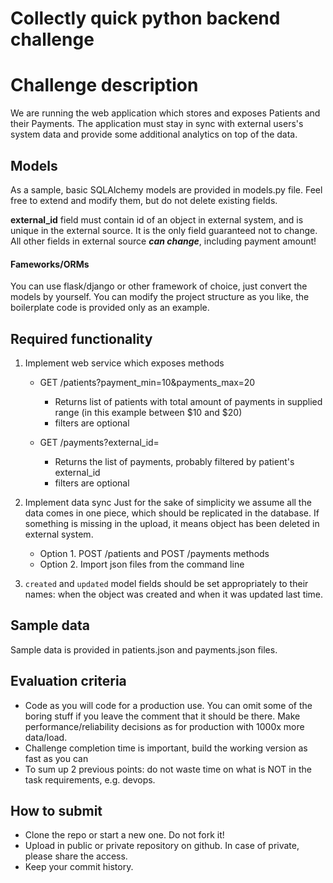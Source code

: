 # Collectly quick python backend challenge 

# Challenge description

We are running the web application which stores and exposes Patients and their Payments. 
The application must stay in sync with external users's system data and provide
some additional analytics on top of the data.

## Models 

As a sample, basic SQLAlchemy models are provided in models.py file.
Feel free to extend and modify them, but do not delete existing fields.

**external_id** field must contain id of an object in external system, and is  
unique in the external source. It is the only field guaranteed not to change. 
All other fields in external source ***can change***, including payment amount!

#### Fameworks/ORMs

You can use flask/django or other framework of choice, just convert the models
by yourself.
You can modify the project structure as you like, the boilerplate code
is provided only as an example.


## Required functionality

1. Implement web service which exposes methods
    * GET /patients?payment_min=10&payments_max=20
      - Returns list of patients with total amount of payments in supplied range (in 
      this example between $10 and $20) 
      - filters are optional
    
    * GET /payments?external_id=
      - Returns the list of payments, probably filtered by patient's external_id
      - filters are optional
      
2. Implement data sync
    Just for the sake of simplicity we assume all the data comes in one piece, which 
    should be replicated in the database. If something is missing in the upload,
    it means object has been deleted in external system. 
 
    * Option 1. POST /patients and POST /payments methods
    * Option 2. Import json files from the command line
       
3. `created` and `updated` model fields should be set appropriately to their names:
 when the object was created and when it was updated last time. 


## Sample data

Sample data is provided in patients.json and payments.json files. 

 
## Evaluation criteria

* Code as you will code for a production use. You can omit some of the boring stuff 
 if you leave the comment that it should be there. 
 Make performance/reliability decisions as for production with 1000x more data/load. 
* Challenge completion time is important, build the working version as fast as you can
* To sum up 2 previous points: do not waste time on what is NOT in the task requirements,
e.g. devops. 

## How to submit
* Clone the repo or start a new one. Do not fork it!
* Upload in public or private repository on github. In case of private, please share the access.
* Keep your commit history.